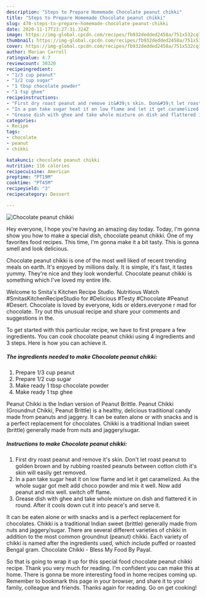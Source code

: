 ```yaml
---
description: "Steps to Prepare Homemade Chocolate peanut chikki"
title: "Steps to Prepare Homemade Chocolate peanut chikki"
slug: 470-steps-to-prepare-homemade-chocolate-peanut-chikki
date: 2020-11-17T23:27:31.324Z
image: https://img-global.cpcdn.com/recipes/fb932dedded2458a/751x532cq70/chocolate-peanut-chikki-recipe-main-photo.jpg
thumbnail: https://img-global.cpcdn.com/recipes/fb932dedded2458a/751x532cq70/chocolate-peanut-chikki-recipe-main-photo.jpg
cover: https://img-global.cpcdn.com/recipes/fb932dedded2458a/751x532cq70/chocolate-peanut-chikki-recipe-main-photo.jpg
author: Marian Carroll
ratingvalue: 4.7
reviewcount: 30320
recipeingredient:
- "1/3 cup peanut"
- "1/2 cup sugar"
- "1 tbsp chocolate powder"
- "1 tsp ghee"
recipeinstructions:
- "First dry roast peanut and remove it&#39;s skin. Don&#39;t let roast peanut to golden brown and by rubbing roasted peanuts between cotton cloth it&#39;s skin will easily get removed."
- "In a pan take sugar heat it on low flame and let it get caramelized. As the whole sugar got melt add choco powder and mix it well. Now add peanut and mix well. switch off flame."
- "Grease dish with ghee and take whole mixture on dish and flattered it in round. After it cools down cut it into peace&#39;s and serve it."
categories:
- Recipe
tags:
- chocolate
- peanut
- chikki

katakunci: chocolate peanut chikki 
nutrition: 116 calories
recipecuisine: American
preptime: "PT19M"
cooktime: "PT45M"
recipeyield: "3"
recipecategory: Dessert

---
```



![Chocolate peanut chikki](https://img-global.cpcdn.com/recipes/fb932dedded2458a/751x532cq70/chocolate-peanut-chikki-recipe-main-photo.jpg)

Hey everyone, I hope you're having an amazing day today. Today, I'm gonna show you how to make a special dish, chocolate peanut chikki. One of my favorites food recipes. This time, I'm gonna make it a bit tasty. This is gonna smell and look delicious.

Chocolate peanut chikki is one of the most well liked of recent trending meals on earth. It's enjoyed by millions daily. It is simple, it's fast, it tastes yummy. They're nice and they look wonderful. Chocolate peanut chikki is something which I've loved my entire life.

Welcome to Smita&#39;s Kitchen Recipe Studio. Nutritious Watch #SmitasKitchenRecipeStudio for #Delicious #Testy #Chocolate #Peanut #Desert. Chocolate is loved by everyone, kids or elders.everyone r mad for chocolate. Try out this unusual recipe and share your comments and suggestions in the.


To get started with this particular recipe, we have to first prepare a few ingredients. You can cook chocolate peanut chikki using 4 ingredients and 3 steps. Here is how you can achieve it.

<!--inarticleads1-->

##### The ingredients needed to make Chocolate peanut chikki:

1. Prepare 1/3 cup peanut
1. Prepare 1/2 cup sugar
1. Make ready 1 tbsp chocolate powder
1. Make ready 1 tsp ghee


Peanut Chikki is the Indian version of Peanut Brittle. Peanut Chikki (Groundnut Chikki, Peanut Brittle) is a healthy, delicious traditional candy made from peanuts and jaggery. It can be eaten alone or with snacks and is a perfect replacement for chocolates. Chikki is a traditional Indian sweet (brittle) generally made from nuts and jaggery/sugar. 

<!--inarticleads2-->

##### Instructions to make Chocolate peanut chikki:

1. First dry roast peanut and remove it&#39;s skin. Don&#39;t let roast peanut to golden brown and by rubbing roasted peanuts between cotton cloth it&#39;s skin will easily get removed.
1. In a pan take sugar heat it on low flame and let it get caramelized. As the whole sugar got melt add choco powder and mix it well. Now add peanut and mix well. switch off flame.
1. Grease dish with ghee and take whole mixture on dish and flattered it in round. After it cools down cut it into peace&#39;s and serve it.


It can be eaten alone or with snacks and is a perfect replacement for chocolates. Chikki is a traditional Indian sweet (brittle) generally made from nuts and jaggery/sugar. There are several different varieties of chikki in addition to the most common groundnut (peanut) chikki. Each variety of chikki is named after the ingredients used, which include puffed or roasted Bengal gram. Chocolate Chikki - Bless My Food By Payal. 

So that is going to wrap it up for this special food chocolate peanut chikki recipe. Thank you very much for reading. I'm confident you can make this at home. There is gonna be more interesting food in home recipes coming up. Remember to bookmark this page in your browser, and share it to your family, colleague and friends. Thanks again for reading. Go on get cooking!
